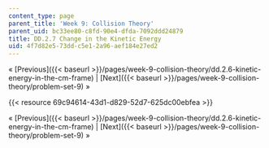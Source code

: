 ```yaml
---
content_type: page
parent_title: 'Week 9: Collision Theory'
parent_uid: bc33ee80-c8fd-90e4-dfda-7092ddd24879
title: DD.2.7 Change in the Kinetic Energy
uid: 4f7d82e5-73dd-c5e1-2a96-aef184e27ed2
---
```


« [Previous]({{< baseurl >}}/pages/week-9-collision-theory/dd.2.6-kinetic-energy-in-the-cm-frame) | [Next]({{< baseurl >}}/pages/week-9-collision-theory/problem-set-9) »

{{< resource 69c94614-43d1-d829-52d7-625dc00ebfea >}}

« [Previous]({{< baseurl >}}/pages/week-9-collision-theory/dd.2.6-kinetic-energy-in-the-cm-frame) | [Next]({{< baseurl >}}/pages/week-9-collision-theory/problem-set-9) »